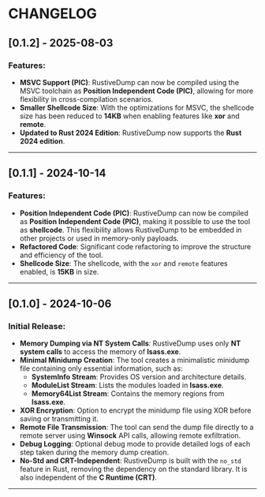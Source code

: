 # CHANGELOG

## **[0.1.2]** - 2025-08-03

### Features:

- **MSVC Support (PIC)**: RustiveDump can now be compiled using the MSVC toolchain as **Position Independent Code (PIC)**, allowing for more flexibility in cross-compilation scenarios.
- **Smaller Shellcode Size**: With the optimizations for MSVC, the shellcode size has been reduced to **14KB** when enabling features like **xor** and **remote**.
- **Updated to Rust 2024 Edition**: RustiveDump now supports the **Rust 2024 edition**.

---

## **[0.1.1]** - 2024-10-14

### Features:

- **Position Independent Code (PIC)**: RustiveDump can now be compiled as **Position Independent Code (PIC)**, making it possible to use the tool as **shellcode**. This flexibility allows RustiveDump to be embedded in other projects or used in memory-only payloads.
- **Refactored Code**: Significant code refactoring to improve the structure and efficiency of the tool.
- **Shellcode Size**: The shellcode, with the `xor` and `remote` features enabled, is **15KB** in size.

---

## **[0.1.0]** - 2024-10-06

### Initial Release:

- **Memory Dumping via NT System Calls**: RustiveDump uses only **NT system calls** to access the memory of **lsass.exe**.
- **Minimal Minidump Creation**: The tool creates a minimalistic minidump file containing only essential information, such as:
  - **SystemInfo Stream**: Provides OS version and architecture details.
  - **ModuleList Stream**: Lists the modules loaded in **lsass.exe**.
  - **Memory64List Stream**: Contains the memory regions from **lsass.exe**.
- **XOR Encryption**: Option to encrypt the minidump file using XOR before saving or transmitting it.
- **Remote File Transmission**: The tool can send the dump file directly to a remote server using **Winsock** API calls, allowing remote exfiltration.
- **Debug Logging**: Optional debug mode to provide detailed logs of each step taken during the memory dump creation.
- **No-Std and CRT-Independent**: RustiveDump is built with the `no_std` feature in Rust, removing the dependency on the standard library. It is also independent of the **C Runtime (CRT)**.

---
